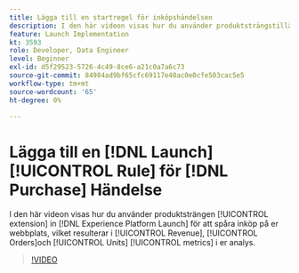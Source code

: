 ```yaml
---
title: Lägga till en startregel för inköpshändelsen
description: I den här videon visas hur du använder produktsträngstillägget i Launch för att spåra inköp på din webbplats, vilket resulterar i skatte-, order- och enhetsstatistik i din analys.
feature: Launch Implementation
kt: 3593
role: Developer, Data Engineer
level: Beginner
exl-id: d5f29523-5726-4c49-8ce6-a21c0a7a6c73
source-git-commit: 84984ad9bf65cfc69117e40ac0e0cfe503cac5e5
workflow-type: tm+mt
source-wordcount: '65'
ht-degree: 0%

---
```


# Lägga till en [!DNL Launch] [!UICONTROL Rule] för [!DNL Purchase] Händelse

I den här videon visas hur du använder produktsträngen [!UICONTROL extension] in [!DNL Experience Platform Launch] för att spåra inköp på er webbplats, vilket resulterar i [!UICONTROL Revenue], [!UICONTROL Orders]och [!UICONTROL Units] [!UICONTROL metrics] i er analys.

>[!VIDEO](https://video.tv.adobe.com/v/28766/?quality=12&learn=on)
